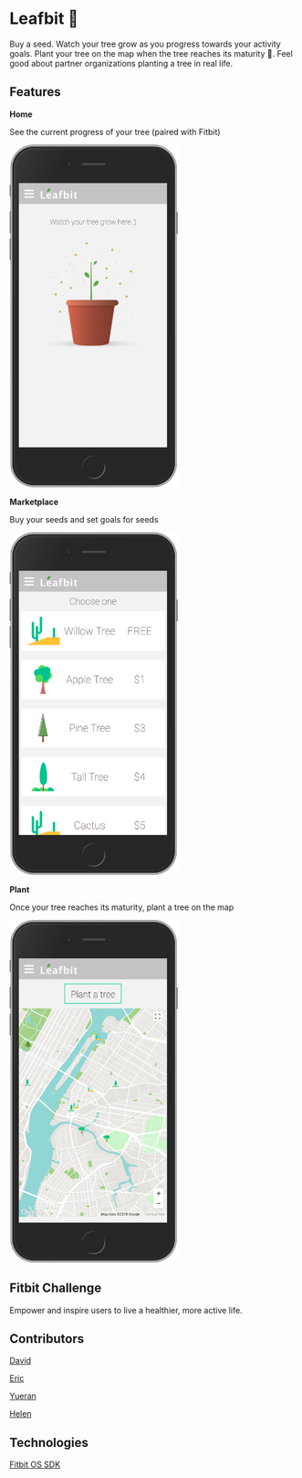 # Leafbit :seedling:

Buy a seed. Watch your tree grow as you progress towards your activity goals. Plant your tree on the map when the tree reaches its maturity :deciduous_tree:. Feel good about partner organizations planting a tree in real life. 

## Features 

**Home**

See the current progress of your tree (paired with Fitbit)

<img src="./assets/leafbit-home-iphone6.png" height="600" alt="Home"> 

**Marketplace**

Buy your seeds and set goals for seeds

<img src="./assets/leafbit-marketplace-iphone6.png" height="600" alt="Home">

**Plant** 

Once your tree reaches its maturity, plant a tree on the map 

<img src="./assets/leafbit-map-iphone6.png" height="600" alt="Home">

## Fitbit Challenge

Empower and inspire users to live a healthier, more active life. 

## Contributors 

[David](https://github.com/davidyshin)

[Eric](https://github.com/husheric)

[Yueran]()

[Helen](https://github.com/helencho)

## Technologies

[Fitbit OS SDK](https://dev.fitbit.com/)